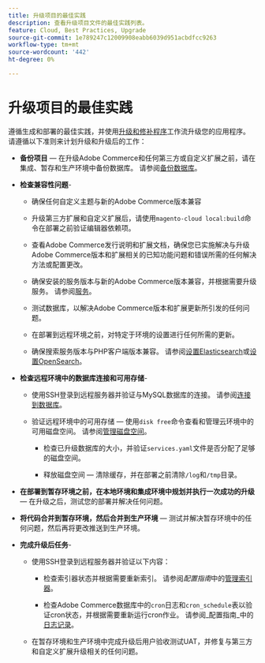 ```yaml
---
title: 升级项目的最佳实践
description: 查看升级项目文件的最佳实践列表。
feature: Cloud, Best Practices, Upgrade
source-git-commit: 1e789247c12009908eabb6039d951acbdfcc9263
workflow-type: tm+mt
source-wordcount: '442'
ht-degree: 0%

---
```


# 升级项目的最佳实践

遵循生成和部署的最佳实践，并使用[升级和修补程序](../development/commerce-version.md)工作流升级您的应用程序。 请遵循以下准则来计划升级和升级后的工作：

- **备份项目** — 在升级Adobe Commerce和任何第三方或自定义扩展之前，请在集成、暂存和生产环境中备份数据库。 请参阅[备份数据库](../development/commerce-version.md#project-backup)。

- **检查兼容性问题**-

   - 确保任何自定义主题与新的Adobe Commerce版本兼容

   - 升级第三方扩展和自定义扩展后，请使用`magento-cloud local:build`命令在部署之前验证编辑器依赖项。

   - 查看Adobe Commerce发行说明和扩展文档，确保您已实施解决与升级Adobe Commerce版本和扩展相关的已知功能问题和错误所需的任何解决方法或配置更改。

   - 确保安装的服务版本与新的Adobe Commerce版本兼容，并根据需要升级服务。 请参阅[服务](../services/services-yaml.md)。

   - 测试数据库，以解决Adobe Commerce版本和扩展更新所引发的任何问题。

   - 在部署到远程环境之前，对特定于环境的设置进行任何所需的更新。

   - 确保搜索服务版本与PHP客户端版本兼容。 请参阅[设置Elasticsearch](../services/elasticsearch.md)或[设置OpenSearch](../services/opensearch.md)。

- **检查远程环境中的数据库连接和可用存储**-

   - 使用SSH登录到远程服务器并验证与MySQL数据库的连接。 请参阅[连接到数据库](../services/mysql.md#connect-to-the-database)。

   - 验证远程环境中的可用存储 — 使用`disk free`命令查看和管理云环境中的可用磁盘空间。 请参阅[管理磁盘空间](../storage/manage-disk-space.md)。

      - 检查已升级数据库的大小，并验证`services.yaml`文件是否分配了足够的磁盘空间。

      - 释放磁盘空间 — 清除缓存，并在部署之前清除`/log`和`/tmp`目录。

- **在部署到暂存环境之前，在本地环境和集成环境中规划并执行一次成功的升级** — 在升级之后，测试您的部署并解决任何问题。

- **将代码合并到暂存环境，然后合并到生产环境** — 测试并解决暂存环境中的任何问题，然后再将更改推送到生产环境。

- **完成升级后任务**-

   - 使用SSH登录到远程服务器并验证以下内容：

      - 检查索引器状态并根据需要重新索引。 请参阅&#x200B;_配置指南_&#x200B;中的[管理索引器](https://experienceleague.adobe.com/docs/commerce-operations/configuration-guide/cli/manage-indexers.html)。

      - 检查Adobe Commerce数据库中的`cron`日志和`cron_schedule`表以验证cron状态，并根据需要重新运行cron作业。
请参阅_配置指南_&#x200B;中的[日志记录](https://experienceleague.adobe.com/docs/commerce-operations/configuration-guide/cli/configure-cron-jobs.html#logging)。

   - 在暂存环境和生产环境中完成升级后用户验收测试UAT，并修复与第三方和自定义扩展升级相关的任何问题。
